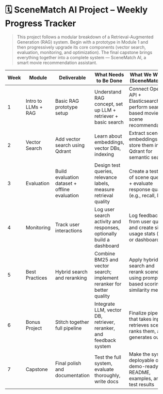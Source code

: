 # 🗓️ SceneMatch AI Project – Weekly Progress Tracker

> This project follows a modular breakdown of a Retrieval-Augmented Generation (RAG) system. Begin with a prototype in Module 1 and then progressively upgrade its core components (vector search, evaluation, monitoring, and optimization). The final capstone brings everything together into a complete system — SceneMatch AI, a smart movie recommendation assistant.

| Week | Module        | Deliverable                                    | What Needs to Be Done                                                    | What We Will Do (SceneMatch AI)                                                        | Progress | Comments                         |
|------|---------------|------------------------------------------------|---------------------------------------------------------------------------|-----------------------------------------------------------------------------------------|----------|----------------------------------|
| 1    | Intro to LLMs + RAG | Basic RAG prototype setup                         | Understand RAG concept, set up LLM + retriever + basic search             | Connect OpenAI API + Elasticsearch to perform search-based movie scene recommendations | ⏳        | - preparing data                               |
| 2    | Vector Search  | Add vector search using Qdrant                 | Learn about embeddings, vector DBs, indexing                             | Extract scene embeddings and store them in Qdrant for semantic search                  | ⏳        |                                  |
| 3    | Evaluation     | Build evaluation dataset + offline evaluation | Design test queries, relevance labels, measure retrieval quality         | Create a test set of scene queries + evaluate response quality (e.g., recall, MRR)     | ⬜        |                                  |
| 4    | Monitoring     | Track user interactions                       | Log user search activity and responses, optionally build a dashboard     | Log feedback from user queries and create simple usage stats (file or dashboard)       | ⬜        |                                  |
| 5    | Best Practices | Hybrid search and reranking                   | Combine BM25 and vector search; implement reranker for better quality    | Apply hybrid search and rerank scenes using prompt-based scoring or similarity metrics | ⬜        |                                  |
| 6    | Bonus Project  | Stitch together full pipeline                 | Integrate LLM, vector DB, retriever, reranker, and feedback system       | Finalize pipeline that takes input, retrieves scenes, ranks them, and generates output | ⬜        |                                  |
| 7    | Capstone       | Final polish and documentation                | Test the full system, evaluate thoroughly, write docs                    | Make the system deployable or demo-ready with README, examples, and test results       | ⬜        |                                  |
